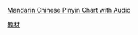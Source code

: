 [Mandarin Chinese Pinyin Chart with Audio](https://chinese.yabla.com/chinese-pinyin-chart.php)

[教材](http://www.dzkbw.com/books/rjb/yuwen/xs1s_2016/)